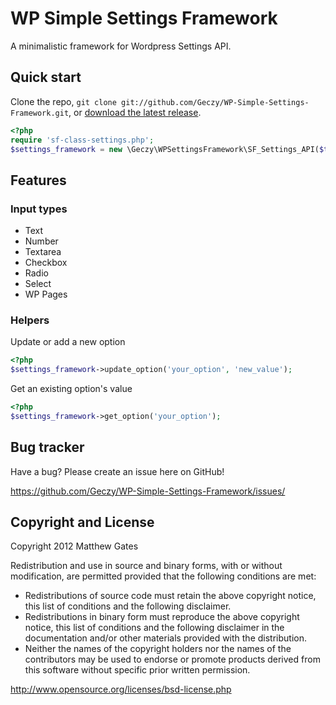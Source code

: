 WP Simple Settings Framework
================================

A minimalistic framework for Wordpress Settings API.

Quick start
------------

Clone the repo, `git clone git://github.com/Geczy/WP-Simple-Settings-Framework.git`, or [download the latest release](https://github.com/Geczy/WP-Simple-Settings-Framework/zipball/master).

```php
<?php
require 'sf-class-settings.php';
$settings_framework = new \Geczy\WPSettingsFramework\SF_Settings_API($this->id, $this->title);
```

Features
------------

### Input types

* Text
* Number
* Textarea
* Checkbox
* Radio
* Select
* WP Pages

### Helpers

Update or add a new option

```php
<?php
$settings_framework->update_option('your_option', 'new_value');
```

Get an existing option's value

```php
<?php
$settings_framework->get_option('your_option');
```

Bug tracker
-----------

Have a bug? Please create an issue here on GitHub!

https://github.com/Geczy/WP-Simple-Settings-Framework/issues/

Copyright and License
---------------------

Copyright 2012 Matthew Gates

Redistribution and use in source and binary forms, with or without modification, are permitted provided that the following conditions are met:

* Redistributions of source code must retain the above copyright notice, this list of conditions and the following disclaimer.
* Redistributions in binary form must reproduce the above copyright notice, this list of conditions and the following disclaimer in the documentation and/or other materials provided with the distribution.
* Neither the names of the copyright holders nor the names of the contributors may be used to endorse or promote products derived from this software without specific prior written permission.

http://www.opensource.org/licenses/bsd-license.php
